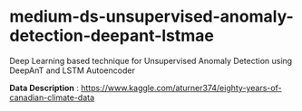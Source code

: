 # medium-ds-unsupervised-anomaly-detection-deepant-lstmae
Deep Learning based technique for Unsupervised Anomaly Detection using DeepAnT and LSTM Autoencoder

**Data Description** : https://www.kaggle.com/aturner374/eighty-years-of-canadian-climate-data 
